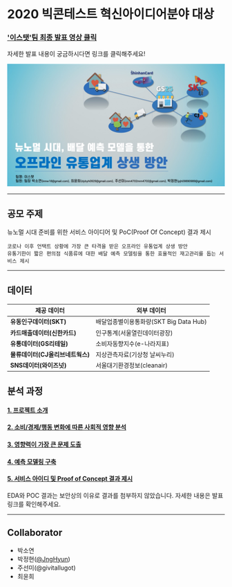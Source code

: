 # 2020 빅콘테스트 혁신아이디어분야 대상

### ['이스탯'팀 최종 발표 영상 클릭][presentation-link]  

자세한 발표 내용이 궁금하시다면 링크를 클릭해주세요!

![image-1](./Image/1.jpg)

---

## 공모 주제

뉴노멀 시대 준비를 위한 서비스 아이디어 및 PoC(Proof Of Concept) 결과 제시

```
코로나 이후 언택트 상황에 가장 큰 타격을 받은 오프라인 유통업계 상생 방안
유통기한이 짧은 편의점 식품류에 대한 배달 예측 모델링을 통한 효율적인 재고관리를 돕는 서비스 제시
```
---

## 데이터
제공 데이터 | 외부 데이터
----- | ----- 
**유동인구데이터(SKT)** | 배달업종별이용통화량(SKT Big Data Hub) 
**카드매출데이터(신한카드)** | 인구통계(서울열린데이터광장)
**유통데이터(GS리테일)** | 소비자동향지수(e-나라지표)
**물류데이터(CJ올리브네트웍스)** | 지상관측자료(기상청 날씨누리)
**SNS데이터(와이즈넛)** | 서울대기환경정보(cleanair)

## 분석 과정

#### [1. 프로젝트 소개][1-link]

#### [2. 소비/경제/행동 변화에 따른 사회적 영향 분석][2-link]

#### [3. 영향력이 가장 큰 문제 도출][3-link]

#### [4. 예측 모델링 구축][4-link]

#### [5. 서비스 아이디 및 Proof of Concept 결과 제시][5-link]

EDA와 POC 결과는 보안상의 이유로 결과를 첨부하지 않았습니다. 자세한 내용은 발표 링크를 확인해주세요.

---

## Collaborator

* 박소연
* 박정현([@JngHyun][jh-git])
* 주선미(@givitallugot)
* 최윤희

[presentation-link]: https://youtu.be/32Y5Vtngc-Y?t=5131
[1-link]: https://github.com/givitallugot/2020-BIGCONTEST-ESTAT/tree/main/1.%20%ED%94%84%EB%A1%9C%EC%A0%9D%ED%8A%B8%20%EC%86%8C%EA%B0%9C
[2-link]: https://github.com/givitallugot/2020-BIGCONTEST-ESTAT/tree/main/2.%20EDA
[3-link]: https://github.com/givitallugot/2020-BIGCONTEST-ESTAT/tree/main/3.%20%EB%B6%84%EC%84%9D%20%EC%97%85%EC%A2%85%20%EC%84%A0%ED%83%9D
[4-link]: https://github.com/givitallugot/2020-BIGCONTEST-ESTAT/tree/main/5.%20%EC%98%88%EC%B8%A1%20%EB%AA%A8%EB%8D%B8%EB%A7%81
[5-link]: https://github.com/givitallugot/2020-BIGCONTEST-ESTAT/blob/main/README.md
[jh-git]: https://github.com/JngHyun
